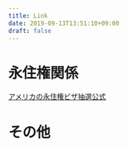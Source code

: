 ```yaml
---
title: Link
date: 2019-09-13T13:51:10+09:00
draft: false
---
```

# 永住権関係
[アメリカの永住権ビザ抽選公式](https://dvprogram.state.gov)

# その他
